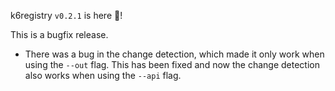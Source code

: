 k6registry `v0.2.1` is here 🎉!

This is a bugfix release.
- There was a bug in the change detection, which made it only work when using the `--out` flag. This has been fixed and now the change detection also works when using the `--api` flag.
